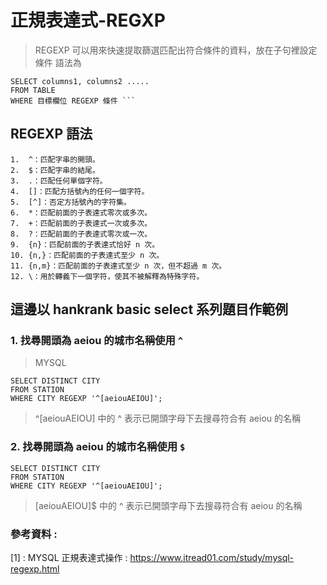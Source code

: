 # 正規表達式-REGXP
> REGEXP 可以用來快速提取篩選匹配出符合條件的資料，放在子句裡設定條件
> 語法為
```
SELECT columns1, columns2 .....
FROM TABLE
WHERE 目標欄位 REGEXP 條件 ```
```
## REGEXP 語法
```
1.  ^：匹配字串的開頭。
2.  $：匹配字串的結尾。
3.  .：匹配任何單個字符。
4.  []：匹配方括號內的任何一個字符。
5.  [^]：否定方括號內的字符集。
6.  *：匹配前面的子表達式零次或多次。
7.  +：匹配前面的子表達式一次或多次。
8.  ?：匹配前面的子表達式零次或一次。
9.  {n}：匹配前面的子表達式恰好 n 次。
10. {n,}：匹配前面的子表達式至少 n 次。
11. {n,m}：匹配前面的子表達式至少 n 次，但不超過 m 次。
12. \：用於轉義下一個字符，使其不被解釋為特殊字符。
```
## 這邊以 hankrank basic select 系列題目作範例
### 1. 找尋開頭為 aeiou 的城市名稱使用 `^`
> MYSQL
```
SELECT DISTINCT CITY
FROM STATION
WHERE CITY REGEXP '^[aeiouAEIOU]';
```
> ^[aeiouAEIOU] 中的 ^ 表示已開頭字母下去搜尋符合有 aeiou 的名稱

### 2. 找尋開頭為 aeiou 的城市名稱使用 `$`
```
SELECT DISTINCT CITY
FROM STATION
WHERE CITY REGEXP '^[aeiouAEIOU]';
```
> [aeiouAEIOU]$ 中的 ^ 表示已開頭字母下去搜尋符合有 aeiou 的名稱

### 參考資料 : 
[1] : MYSQL 正規表達式操作 : https://www.itread01.com/study/mysql-regexp.html
